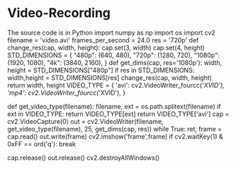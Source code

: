 # Video-Recording
The source code is in Python
import numpy as np
import os
import cv2
filename = 'video.avi'
frames_per_second = 24.0
res = '720p'
def change_res(cap, width, height):
    cap.set(3, width)
    cap.set(4, height)
STD_DIMENSIONS =  {
    "480p": (640, 480),
    "720p": (1280, 720),
    "1080p": (1920, 1080),
    "4k": (3840, 2160),
}
def get_dims(cap, res='1080p'):
    width, height = STD_DIMENSIONS["480p"]
    if res in STD_DIMENSIONS:
        width,height = STD_DIMENSIONS[res]
    change_res(cap, width, height)
    return width, height
VIDEO_TYPE = {
    'avi': cv2.VideoWriter_fourcc(*'XVID'),
    'mp4': cv2.VideoWriter_fourcc(*'XVID'),
}

def get_video_type(filename):
    filename, ext = os.path.splitext(filename)
    if ext in VIDEO_TYPE:
      return  VIDEO_TYPE[ext]
    return VIDEO_TYPE['avi']
cap = cv2.VideoCapture(0)
out = cv2.VideoWriter(filename, get_video_type(filename), 25, get_dims(cap, res))
while True:
    ret, frame = cap.read()
    out.write(frame)
    cv2.imshow('frame',frame)
    if cv2.waitKey(1) & 0xFF == ord('q'):
        break

cap.release()
out.release()
cv2.destroyAllWindows()
